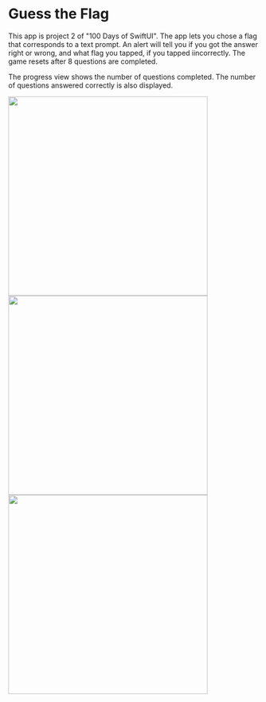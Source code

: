 # Guess the Flag

This app is project 2 of "100 Days of SwiftUI". The app lets you chose a flag that corresponds to a text prompt. An alert will tell you if you got the answer right or wrong, and what flag you tapped, if you tapped iincorrectly. The game resets after 8 questions are completed. 

The progress view shows the number of questions completed. The number of questions answered correctly is also displayed.

<img src="https://github.com/YashavikaSingh/GuessTheFlag/assets/65505787/8943b781-7380-456b-a66a-8d896ccf55ee" height="400" />

<img src="https://github.com/YashavikaSingh/GuessTheFlag/assets/65505787/aa0e2e05-eb91-4e06-a342-e7c760c67608" height="400" />


<img src="https://github.com/YashavikaSingh/GuessTheFlag/assets/65505787/b7237ed5-3702-4d9b-b26d-7c086c1d2638" height="400" />


